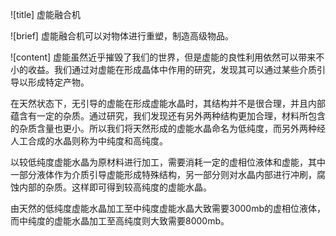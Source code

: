 ![title]
虚能融合机

![brief]
虚能融合机可以对物体进行重塑，制造高级物品。

![content]
虚能虽然近乎摧毁了我们的世界，但是虚能的良性利用依然可以带来不小的收益。我们通过对虚能在形成晶体中作用的研究，发现其可以通过某些介质引导以形成特定产物。

在天然状态下，无引导的虚能在形成虚能水晶时，其结构并不是很合理，并且内部蕴含有一定的杂质。通过研究，我们发现还有另外两种结构更加合理，材料所包含的杂质含量也更小。所以我们将天然形成的虚能水晶命名为低纯度，而另外两种经人工合成的水晶则称为中纯度和高纯度。

以较低纯度虚能水晶为原材料进行加工，需要消耗一定的虚相位液体和虚能，其中一部分液体作为介质引导虚能形成特殊结构，另一部分则对水晶内部进行冲刷，腐蚀内部的杂质。这样即可得到较高纯度的虚能水晶。

由天然的低纯度虚能水晶加工至中纯度虚能水晶大致需要3000mb的虚相位液体，而中纯度的虚能水晶加工至高纯度则大致需要8000mb。
